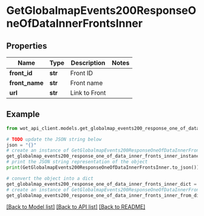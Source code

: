 # GetGlobalmapEvents200ResponseOneOfDataInnerFrontsInner


## Properties

Name | Type | Description | Notes
------------ | ------------- | ------------- | -------------
**front_id** | **str** | Front ID | 
**front_name** | **str** | Front name | 
**url** | **str** | Link to Front | 

## Example

```python
from wot_api_client.models.get_globalmap_events200_response_one_of_data_inner_fronts_inner import GetGlobalmapEvents200ResponseOneOfDataInnerFrontsInner

# TODO update the JSON string below
json = "{}"
# create an instance of GetGlobalmapEvents200ResponseOneOfDataInnerFrontsInner from a JSON string
get_globalmap_events200_response_one_of_data_inner_fronts_inner_instance = GetGlobalmapEvents200ResponseOneOfDataInnerFrontsInner.from_json(json)
# print the JSON string representation of the object
print(GetGlobalmapEvents200ResponseOneOfDataInnerFrontsInner.to_json())

# convert the object into a dict
get_globalmap_events200_response_one_of_data_inner_fronts_inner_dict = get_globalmap_events200_response_one_of_data_inner_fronts_inner_instance.to_dict()
# create an instance of GetGlobalmapEvents200ResponseOneOfDataInnerFrontsInner from a dict
get_globalmap_events200_response_one_of_data_inner_fronts_inner_from_dict = GetGlobalmapEvents200ResponseOneOfDataInnerFrontsInner.from_dict(get_globalmap_events200_response_one_of_data_inner_fronts_inner_dict)
```
[[Back to Model list]](../README.md#documentation-for-models) [[Back to API list]](../README.md#documentation-for-api-endpoints) [[Back to README]](../README.md)


